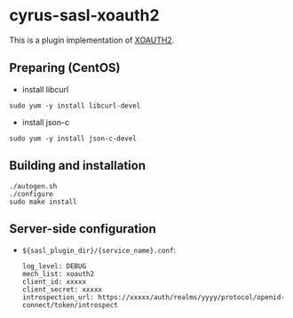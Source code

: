 # cyrus-sasl-xoauth2

This is a plugin implementation of [XOAUTH2](https://developers.google.com/gmail/xoauth2_protocol).

## Preparing (CentOS)

* install libcurl

```
sudo yum -y install libcurl-devel
```
* install json-c

```
sudo yum -y install json-c-devel
```


## Building and installation

```
./autogen.sh
./configure
sudo make install
```

## Server-side configuration

* `${sasl_plugin_dir}/{service_name}.conf`:

    ```
    log_level: DEBUG
    mech_list: xoauth2
    client_id: xxxxx
    client_secret: xxxxx
    introspection_url: https://xxxxx/auth/realms/yyyy/protocol/openid-connect/token/introspect
    ```

